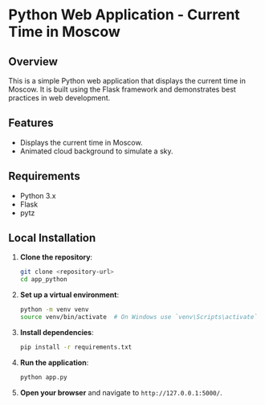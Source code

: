 # Python Web Application - Current Time in Moscow

## Overview

This is a simple Python web application that displays the current time in Moscow. It is built using the Flask framework and demonstrates best practices in web development.

## Features

- Displays the current time in Moscow.
- Animated cloud background to simulate a sky.

## Requirements

- Python 3.x
- Flask
- pytz

## Local Installation

1. **Clone the repository**:
   ```bash
   git clone <repository-url>
   cd app_python
   ```

2. **Set up a virtual environment**:
   ```bash
   python -m venv venv
   source venv/bin/activate  # On Windows use `venv\Scripts\activate`
   ```

3. **Install dependencies**:
   ```bash
   pip install -r requirements.txt
   ```

4. **Run the application**:
   ```bash
   python app.py
   ```

5. **Open your browser** and navigate to `http://127.0.0.1:5000/`.

